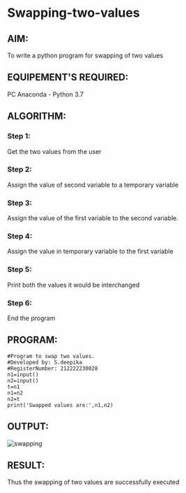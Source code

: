 # Swapping-two-values
## AIM:
To write a python program for swapping of two values
## EQUIPEMENT'S REQUIRED: 
PC
Anaconda - Python 3.7
## ALGORITHM: 
### Step 1:
Get the two values from the user
### Step 2: 
Assign the value of second variable to a temporary variable 
### Step 3: 
Assign the value of the first variable to the second variable.
### Step 4:  
Assign the value in temporary variable to the first variable
### Step 5: 
Print both the values it would be interchanged
### Step 6: 
End the program
## PROGRAM:
```
#Program to swap two values.
#Developed by: S.deepika
#RegisterNumber: 212222230028
n1=input()
n2=input()
t=n1
n1=n2
n2=t
print('Swapped values are:',n1,n2)
```

## OUTPUT:
![swapping](https://user-images.githubusercontent.com/119393935/226514411-b8162fb7-45eb-44a6-bc0c-78abda2cd929.png)



## RESULT:
Thus the swapping of two values are successfully executed



